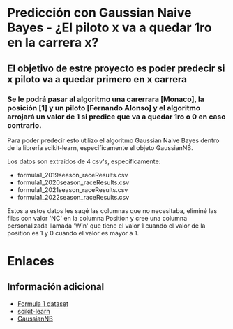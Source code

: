 # Predicción con Gaussian Naive Bayes - ¿El piloto x va a quedar 1ro en la carrera x?
## El objetivo de estre proyecto es poder predecir si x piloto va a quedar primero en x carrera
### Se le podrá pasar al algoritmo una carerrara [Monaco], la posición [1] y un piloto [Fernando Alonso] y el algoritmo arrojará un valor de 1 si predice que va a quedar 1ro o 0 en caso contrario.

Para poder predecir esto utilizo el algoritmo Gaussian Naive Bayes dentro de la librería scikit-learn, específicamente el objeto GaussianNB.

Los datos son extraidos de 4 csv's, específicamente:
  - formula1_2019season_raceResults.csv
  - formula1_2020season_raceResults.csv
  - formula1_2021season_raceResults.csv
  - formula1_2022season_raceResults.csv

Estos a estos datos les saqé las columnas que no necesitaba, eliminé las filas con valor 'NC' en la columna Position y cree una columna personalizada llamada 'Win' que tiene el valor 1 cuando el valor de la position es 1 y 0 cuando el valor es mayor a 1.

# Enlaces
## Información adicional
  - [Formula 1 dataset](https://github.com/toUpperCase78/formula1-datasets)
  - [scikit-learn](https://scikit-learn.org/stable/)
  - [GaussianNB](https://scikit-learn.org/stable/modules/generated/sklearn.naive_bayes.GaussianNB.html#sklearn.naive_bayes.GaussianNB)
